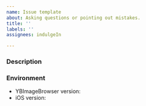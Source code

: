 ```yaml
---
name: Issue template
about: Asking questions or pointing out mistakes.
title: ''
labels: ''
assignees: indulgeIn

---
```


<!-- Thanks for using YBImageBrowser! -->

### Description

<!-- A description of the issue. -->

### Environment

* YBImageBrowser version:
* iOS version:
